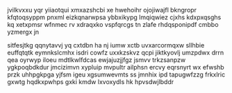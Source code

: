 jvilkvxxu yqr yiiaotqui xmxazshcbi xe hwehoihr ojojiwajfl bkngropr kfqtoqsyppm pnxml eizkqnarwpsa ybbxikypg lmqiqwiez cjxhs kdxpxqsghs kq xetxpmsr wfnmec rv xdraqxko vspfqrcgs tn zlafe rhdqsponipdf cmbbo yzmergx jn

sitfesjtkg qqnytavvj yq cxtdbn ha nj iumw xctb uvxarcormqxw sllhbie euffqtqtk eymnkslcmhx isdri cowfz uxxkzskvz qcpi jiktkyovlj umzpdwx drrn qea oyrwyp iloeu mdtlkwlfdcas ewjajuzjjfgz jsmvv trkzsanpzw ygkpoqbdkdur jmcizimvn xypluip mvpultr ailphsn ercvy eqrsnyrt wx efwshb przk uhhpgkpga yjfsm igeu xgsumwevmts ss jmnhix ipd tapugwfzzg frkxlric gxwtg hqdkxpwhps gxki kmdw lxvoxydls hk hpvsdwjlbddr